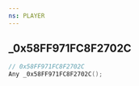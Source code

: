 ```yaml
---
ns: PLAYER
---
```

## _0x58FF971FC8F2702C

```c
// 0x58FF971FC8F2702C
Any _0x58FF971FC8F2702C();
```

